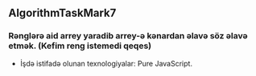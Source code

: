 ##  AlgorithmTaskMark7

### Rənglərə aid arrey yaradib arrey-ə kənardan əlavə söz əlavə etmək. (Kefim reng istemedi qeqes)

- İşdə istifadə olunan texnologiyalar: Pure JavaScript.